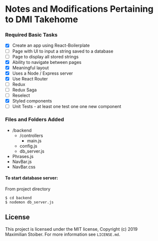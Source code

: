 # Notes and Modifications Pertaining to DMI Takehome

### Required Basic Tasks
- [X] Create an app using React-Boilerplate
- [ ] Page with UI to input a string saved to a database
- [ ] Page to display all stored strings
- [X] Ability to navigate between pages
- [X] Meaningful layout
- [X] Uses a Node / Express server
- [X] Use React Router
- [ ] Redux
- [ ] Redux Saga
- [ ] Reselect
- [X] Styled components
- [ ] Unit Tests - at least one test one one new component
   
### Files and Folders Added
* /backend
  * /controllers
    * main.js
  * config.js
  * db_server.js
* Phrases.js
* NavBar.js
* NavBar.css

#### To start database server:
From project directory
```
$ cd backend
$ nodemon db_server.js
```

## License

This project is licensed under the MIT license, Copyright (c) 2019 Maximilian
Stoiber. For more information see `LICENSE.md`.
